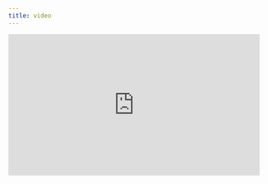 ```yaml
---
title: video
---
```


<div style="padding:56.25% 0 0 0;position:relative;"><iframe src="https://player.vimeo.com/video/399217961?byline=0&portrait=0" style="position:absolute;top:0;left:0;width:100%;height:100%;" frameborder="0" allow="autoplay; fullscreen" allowfullscreen></iframe></div><script src="https://player.vimeo.com/api/player.js"></script>
